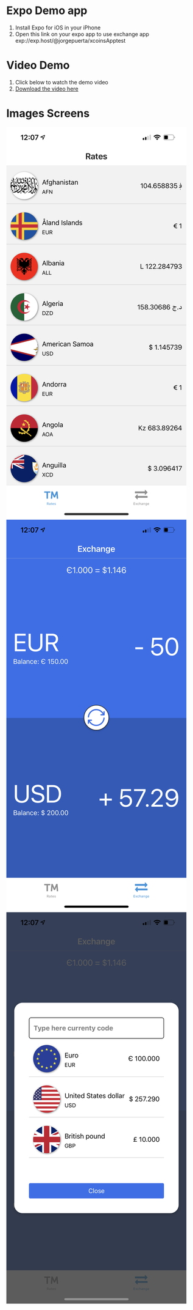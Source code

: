 # Expo Demo app

1. Install Expo for iOS in your iPhone
2. Open this link on your expo app to use exchange app exp://exp.host/@jorgepuerta/xcoinsApptest

# Video Demo 

1. Click below to watch the demo video 
2. [Download the video here](https://github.com/jorgepuerta00/exchange_coins_mobile_app/blob/main/demo/demo_xcoins_exchange.MP4)

# Images Screens

![alt text](https://github.com/jorgepuerta00/exchange_coins_mobile_app/blob/main/demo/IMG_9609.PNG?raw=true)
![alt text](https://github.com/jorgepuerta00/exchange_coins_mobile_app/blob/main/demo/IMG_9610.PNG?raw=true)
![alt text](https://github.com/jorgepuerta00/exchange_coins_mobile_app/blob/main/demo/IMG_9611.PNG?raw=true)
